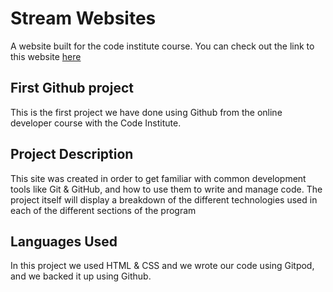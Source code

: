 # Stream Websites
A website built for the code institute course.
You can check out the link to this website [here](https://jmurray1989.github.io/stream-websites/)

## First Github project
This is the first project we have done using Github from the online developer course with the Code Institute.

## Project Description
This site was created in order to get familiar with common development tools like Git & GitHub, and how to use them to write and manage code. The project itself will display a breakdown of the different technologies used in each of the different sections of the program

## Languages Used
In this project we used HTML & CSS and we wrote our code using Gitpod, and we backed it up using Github.
